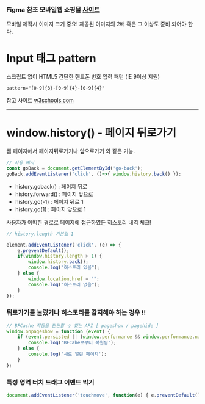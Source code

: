 ### Figma 참조 모바일웹 쇼핑몰 [사이트](https://franz0406.github.io/mobile-shop/)

모바일 제작시 이미지 크기 중요! 제공된 이미지의 2배 혹은 그 이상도 준비 되어야 한다.  

# Input 태그 pattern  

스크립트 없이 HTML5 간단한 핸드폰 번호 입력 패턴 (IE 9이상 지원)  

`pattern="[0-9]{3}-[0-9]{4}-[0-9]{4}"`  

참고 사이트 [w3schools.com](https://www.w3schools.com/tags/att_input_pattern.asp)

---

# window.history() - 페이지 뒤로가기

웹 페이지에서 페이지뒤로가기나 앞으로가기 와 같은 기능.

```javascript
// 사용 예시
const goBack = document.getElementById('go-back');
goBack.addEventListener('click', ()=>{ window.history.back() });
```
- history.goback()  : 페이지 뒤로
- history.forward() : 페이지 앞으로
- history.go(-1)    : 페이지 뒤로 1
- history.go(1)     : 페이지 앞으로 1  

사용자가 어떠한 경로로 페이지에 접근하였든 히스토리 내역 체크!
```javascript
// history.length 기본값 1

element.addEventListener('click', (e) => {
    e.preventDefault();
    if(window.history.length > 1) {
        window.history.back();
        console.log("히스토리 있음");         
    } else {
        window.location.href = "";
        console.log("히스토리 없음");
    }
});
```
### 뒤로가기를 눌렀거나 히스토리를 감지해야 하는 경우 !!
```javascript
// BFCache 작동을 판단할 수 있는 API [ pageshow / pagehide ]
window.onpageshow = function (event) {
    if (event.persisted || (window.performance && window.performance.navigation.type == 2)){
        console.log('BFCahe로부터 복원됨');
    } else {
        console.log('새로 열린 페이지');
    }    
};
```

### 특정 영역 터치 드래그 이벤트 막기 
```javascript
document.addEventListener('touchmove', function(e) { e.preventDefault(); }, { passive:false }); 
```




